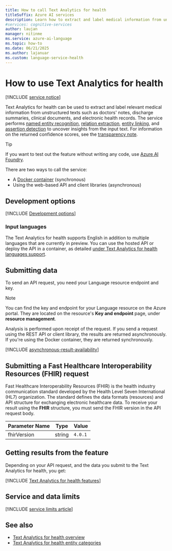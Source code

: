 ```yaml
---
title: How to call Text Analytics for health
titleSuffix: Azure AI services
description: Learn how to extract and label medical information from unstructured clinical text with Text Analytics for health.
#services: cognitive-services
author: laujan
manager: nitinme
ms.service: azure-ai-language
ms.topic: how-to
ms.date: 06/21/2025
ms.author: lajanuar
ms.custom: language-service-health
---
```


# How to use Text Analytics for health

[!INCLUDE [service notice](../includes/service-notice.md)]

Text Analytics for health can be used to extract and label relevant medical information from unstructured texts such as doctors' notes, discharge summaries, clinical documents, and electronic health records. The service performs [named entity recognition](../concepts/health-entity-categories.md), [relation extraction](../concepts/relation-extraction.md), [entity linking](https://www.nlm.nih.gov/research/umls/sourcereleasedocs/index.html), and [assertion detection](../concepts/assertion-detection.md) to uncover insights from the input text. For information  on the returned confidence scores, see the [transparency note](/azure/ai-foundry/responsible-ai/text-analytics/transparency-note#general-guidelines-to-understand-and-improve-performance).

> [!TIP]
> If you want to test out the feature without writing any code, use [Azure AI Foundry](https://ai.azure.com/?cid=learnDocs).

There are two ways to call the service: 

* A [Docker container](use-containers.md) (synchronous)
* Using the web-based API and client libraries (asynchronous) 

## Development options

[!INCLUDE [Development options](../includes/development-options.md)]

### Input languages

The Text Analytics for health supports English in addition to multiple languages that are currently in preview. You can use the hosted API or deploy the API in a container, as detailed [under Text Analytics for health languages support](../language-support.md).

## Submitting data

To send an API request, you need your Language resource endpoint and key.

> [!NOTE]
> You can find the key and endpoint for your Language resource on the Azure portal. They are located on the resource's **Key and endpoint** page, under **resource management**. 

Analysis is performed upon receipt of the request. If you send a request using the REST API or client library, the results are returned asynchronously. If you're using the Docker container, they are returned synchronously.  

[!INCLUDE [asynchronous-result-availability](../../includes/async-result-availability.md)]


## Submitting a Fast Healthcare Interoperability Resources (FHIR) request

Fast Healthcare Interoperability Resources (FHIR) is the health industry communication standard developed by the Health Level Seven International (HL7) organization.  The standard defines the data formats (resources) and API structure for exchanging electronic healthcare data. To receive your result using the **FHIR** structure, you must send the FHIR version in the API request body. 

| Parameter Name  | Type |  Value |
|--|--|--|
| fhirVersion |  string  | `4.0.1` |



## Getting results from the feature

Depending on your API request, and the data you submit to the Text Analytics for health, you get:

[!INCLUDE [Text Analytics for health features](../includes/features.md)]


## Service and data limits

[!INCLUDE [service limits article](../../includes/service-limits-link.md)]

## See also

* [Text Analytics for health overview](../overview.md)
* [Text Analytics for health entity categories](../concepts/health-entity-categories.md)
